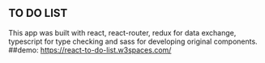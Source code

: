 ## TO DO LIST
This app was built with react, react-router,
redux for data exchange,
typescript for type checking
and sass for developing original components.
##demo: https://react-to-do-list.w3spaces.com/
